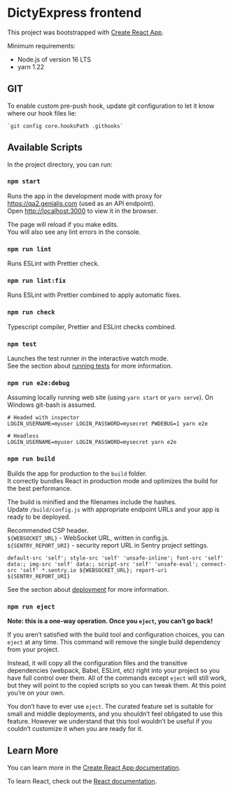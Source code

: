# DictyExpress frontend

This project was bootstrapped with [Create React App](https://github.com/facebook/create-react-app).

Minimum requirements:

-   Node.js of version 16 LTS
-   yarn 1.22

## GIT

To enable custom pre-push hook, update git configuration to let it know where our hook files lie:

```
`git config core.hooksPath .githooks`
```

## Available Scripts

In the project directory, you can run:

### `npm start`

Runs the app in the development mode with proxy for https://qa2.genialis.com (used as an API endpoint).<br />
Open [http://localhost:3000](http://localhost:3000) to view it in the browser.

The page will reload if you make edits.<br />
You will also see any lint errors in the console.

### `npm run lint`

Runs ESLint with Prettier check.

### `npm run lint:fix`

Runs ESLint with Prettier combined to apply automatic fixes.

### `npm run check`

Typescript compiler, Prettier and ESLint checks combined.

### `npm test`

Launches the test runner in the interactive watch mode.<br />
See the section about [running tests](https://facebook.github.io/create-react-app/docs/running-tests) for more information.

### `npm run e2e:debug`

Assuming locally running web site (using `yarn start` or `yarn serve`). On Windows git-bash is assumed.

```
# Headed with inspector
LOGIN_USERNAME=myuser LOGIN_PASSWORD=mysecret PWDEBUG=1 yarn e2e

# Headless
LOGIN_USERNAME=myuser LOGIN_PASSWORD=mysecret yarn e2e
```

### `npm run build`

Builds the app for production to the `build` folder.<br />
It correctly bundles React in production mode and optimizes the build for the best performance.

The build is minified and the filenames include the hashes.<br />
Update `/build/config.js` with appropriate endpoint URLs and your app is ready to be deployed.

Recommended CSP header.<br />
`${WEBSOCKET_URL}` - WebSocket URL, written in config.js.<br />
`${SENTRY_REPORT_URI}` - security report URL in Sentry project settings.<br />

```
default-src 'self'; style-src 'self' 'unsafe-inline'; font-src 'self' data:; img-src 'self' data:; script-src 'self' 'unsafe-eval'; connect-src 'self' *.sentry.io ${WEBSOCKET_URL}; report-uri ${SENTRY_REPORT_URI}
```

See the section about [deployment](https://facebook.github.io/create-react-app/docs/deployment) for more information.

### `npm run eject`

**Note: this is a one-way operation. Once you `eject`, you can’t go back!**

If you aren’t satisfied with the build tool and configuration choices, you can `eject` at any time. This command will remove the single build dependency from your project.

Instead, it will copy all the configuration files and the transitive dependencies (webpack, Babel, ESLint, etc) right into your project so you have full control over them. All of the commands except `eject` will still work, but they will point to the copied scripts so you can tweak them. At this point you’re on your own.

You don’t have to ever use `eject`. The curated feature set is suitable for small and middle deployments, and you shouldn’t feel obligated to use this feature. However we understand that this tool wouldn’t be useful if you couldn’t customize it when you are ready for it.

## Learn More

You can learn more in the [Create React App documentation](https://facebook.github.io/create-react-app/docs/getting-started).

To learn React, check out the [React documentation](https://reactjs.org/).
